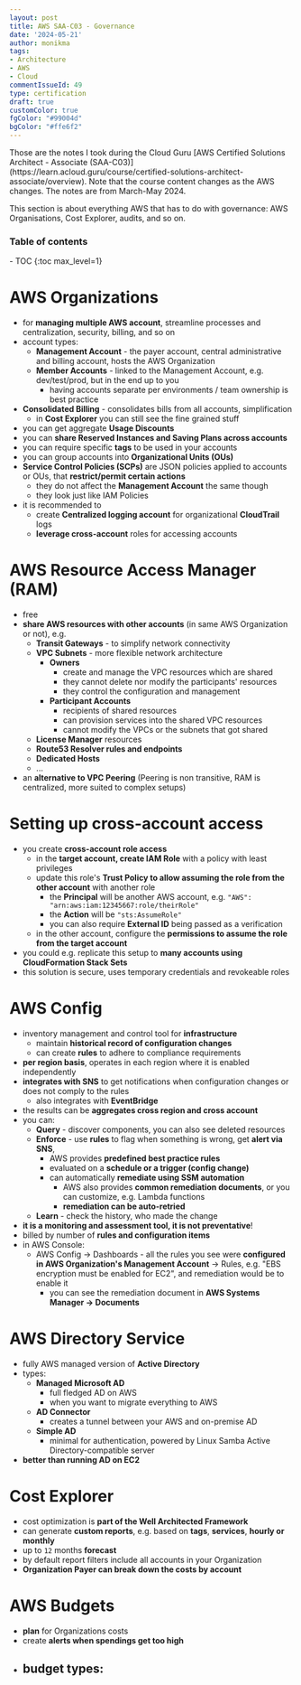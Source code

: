 ```yaml
---
layout: post
title: AWS SAA-C03 - Governance
date: '2024-05-21'
author: monikma
tags:
- Architecture
- AWS
- Cloud
commentIssueId: 49
type: certification
draft: true
customColor: true
fgColor: "#99004d"
bgColor: "#ffe6f2"
---
```


<div class="bg-info panel-body" markdown="1">
Those are the notes I took during the Cloud Guru [AWS Certified Solutions Architect - Associate (SAA-C03)](https://learn.acloud.guru/course/certified-solutions-architect-associate/overview).
Note that the course content changes as the AWS changes. The notes are from March-May 2024.

This section is about everything AWS that has to do with governance: AWS Organisations, Cost Explorer, audits, and so on.
</div>

<h3>Table of contents</h3>
- TOC
{:toc max_level=1}

# AWS Organizations
- for **managing multiple AWS account**, streamline processes and centralization, security, billing, and so on
- account types:
  - **Management Account** - the payer account, central administrative and billing account, hosts the AWS Organization
  - **Member Accounts** - linked to the Management Account, e.g. dev/test/prod, but in the end up to you
    - having accounts separate per environments / team ownership is best practice
- **Consolidated Billing** - consolidates bills from all accounts, simplification
    - in **Cost Explorer** you can still see the fine grained stuff
- you can get aggregate **Usage Discounts**
- you can **share Reserved Instances and Saving Plans across accounts**
- you can require specific **tags** to be used in your accounts
- you can group accounts into **Organizational Units (OUs)**
- **Service Control Policies (SCPs)** are JSON policies applied to accounts or OUs, that **restrict/permit certain actions**
  - they do not affect the **Management Account** the same though
  - they look just like IAM Policies
- it is recommended to 
  - create **Centralized logging account** for organizational **CloudTrail** logs
  - **leverage cross-account** roles for accessing accounts
  
# AWS Resource Access Manager (RAM)
- free
- **share AWS resources with other accounts** (in same AWS Organization or not), e.g.
  - **Transit Gateways** - to simplify network connectivity 
  - **VPC Subnets** - more flexible network architecture
    - **Owners** 
      - create and manage the VPC resources which are shared
      - they cannot delete nor modify the participants' resources
      - they control the configuration and management
    - **Participant Accounts** 
      - recipients of shared resources
      - can provision services into the shared VPC resources
      - cannot modify the VPCs or the subnets that got shared
  - **License Manager** resources
  - **Route53 Resolver rules and endpoints**
  - **Dedicated Hosts**
  - ...
- an **alternative to VPC Peering** (Peering is non transitive, RAM is centralized, more suited to complex setups)

# Setting up cross-account access
- you create **cross-account role access**
  - in the **target account, create IAM Role** with a policy with least privileges
  - update this role's **Trust Policy to allow assuming the role from the other account** with another role
    - the **Principal** will be another AWS account, e.g. `"AWS": "arn:aws:iam:12345667:role/theirRole"`
    - the **Action** will be `"sts:AssumeRole"`
    - you can also require **External ID** being passed as a verification
  - in the other account, configure the **permissions to assume the role from the target account**
- you could e.g. replicate this setup to **many accounts using CloudFormation Stack Sets**
- this solution is secure, uses temporary credentials and revokeable roles

# AWS Config
- inventory management and control tool for **infrastructure**
  - maintain **historical record of configuration changes**
  - can create **rules** to adhere to compliance requirements
- **per region basis**, operates in each region where it is enabled independently
- **integrates with SNS** to get notifications when configuration changes or does not comply to the rules
  - also integrates with **EventBridge**
- the results can be **aggregates cross region and cross account**
- you can:
  - **Query** - discover components, you can also see deleted resources
  - **Enforce** - use **rules** to flag when something is wrong, get **alert via SNS**,
    - AWS provides **predefined best practice rules**
    - evaluated on a **schedule or a trigger (config change)**
    - can automatically **remediate using SSM automation**
      - AWS also provides **common remediation documents**, or you can customize, e.g. Lambda functions
      - **remediation can be auto-retried**
  - **Learn** - check the history, who made the change
- **it is a monitoring and assessment tool, it is not preventative**!
- billed by number of **rules and configuration items**
- in AWS Console:
  - AWS Config -> Dashboards - all the rules you see were **configured in AWS Organization's Management Account**
    -> Rules, e.g. "EBS encryption must be enabled for EC2", and remediation would be to enable it
    - you can see the remediation document in **AWS Systems Manager -> Documents**
  
# AWS Directory Service
- fully AWS managed version of **Active Directory**
- types:
  - **Managed Microsoft AD**
    - full fledged AD on AWS
    - when you want to migrate everything to AWS
  - **AD Connector** 
    - creates a tunnel between your AWS and on-premise AD
  - **Simple AD**
    - minimal for authentication, powered by Linux Samba Active Directory-compatible server
- **better than running AD on EC2**

# Cost Explorer
- cost optimization is **part of the Well Architected Framework**
- can generate **custom reports**, e.g. based on **tags**, **services**, **hourly or monthly**
- up to `12` months **forecast**
- by default report filters include all accounts in your Organization
- **Organization Payer can break down the costs by account**

# AWS Budgets
- **plan** for Organizations costs
- create **alerts when spendings get too high**
- budget types:
  - 